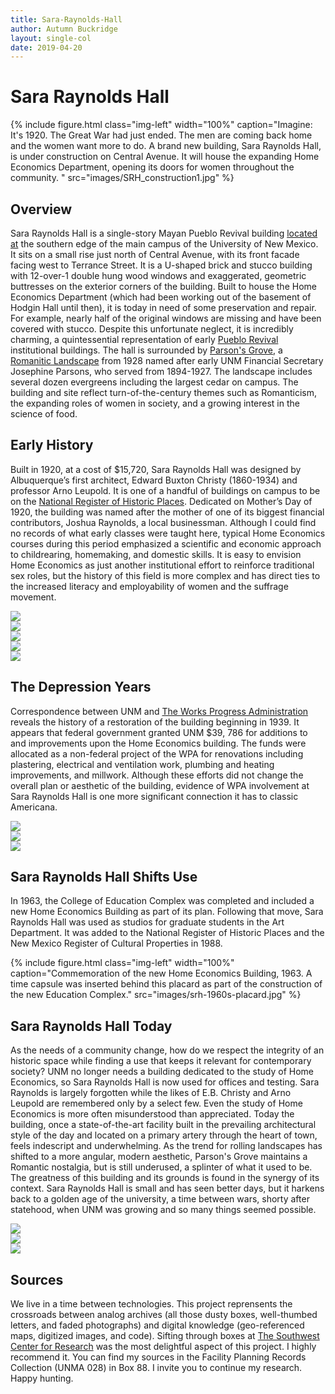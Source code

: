 ```yaml
---
title: Sara-Raynolds-Hall
author: Autumn Buckridge
layout: single-col
date: 2019-04-20
---
```



# Sara Raynolds Hall

{% include figure.html class="img-left" width="100%" caption="Imagine: It's 1920. The Great War had just ended. The men are coming back home and the women want more to do. A brand new building, Sara Raynolds Hall, is under construction on Central Avenue. It will house the expanding Home Economics Department, opening its doors for women throughout the community. " src="images/SRH_construction1.jpg" %}

## Overview 

Sara Raynolds Hall is a single-story Mayan Pueblo Revival building [located at](https://www.google.com/maps/place/Sara+Raynolds+Hall+(Classroom+Building),+2000+Redondo+S+Dr,+Albuquerque,+NM+87106/@35.081471,-106.6261518,17z/data=!3m1!4b1!4m5!3m4!1s0x87220b60b7f0a033:0xc77f4694198c1582!8m2!3d35.0814666!4d-106.6239631) the southern edge of the main campus of the University of New Mexico. It sits on a small rise just north of Central Avenue, with its front facade facing west to Terrance Street. It is a U-shaped brick and stucco building with 12-over-1 double hung wood windows and exaggerated, geometric buttresses on the exterior corners of the building. Built to house the Home Economics Department (which had been working out of the basement of Hodgin Hall until then), it is today in need of some preservation and repair. For example, nearly half of the original windows are missing and have been covered with stucco. Despite this unfortunate neglect, it is incredibly charming, a quintessential representation of early [Pueblo Revival](https://en.wikipedia.org/wiki/Pueblo_Revival_architecture) institutional buildings. The hall is surrounded by [Parson's Grove](http://pdc.unm.edu/strategic-leadership/university-landscape-architect/HeritageZone-Parson.pdf), a [Romanitic Landscape](https://www.themorgan.org/exhibitions/romantic-gardens) from 1928 named after early UNM Financial Secretary Josephine Parsons, who served from 1894-1927. The landscape includes several dozen evergreens including the largest cedar on campus. The building and site reflect turn-of-the-century themes such as Romanticism, the expanding roles of women in society, and a growing interest in the science of food. 

## Early History


Built in 1920, at a cost of $15,720, Sara Raynolds Hall was designed by Albuquerque’s first architect, Edward Buxton Christy (1860-1934) and professor Arno Leupold. It is one of a handful of buildings on campus to be on the [National Register of Historic Places](https://npgallery.nps.gov/AssetDetail/NRIS/88001544). Dedicated on Mother’s Day of 1920, the building was named after the mother of one of its biggest financial contributors, Joshua Raynolds, a local businessman. Although I could find no records of what early classes were taught here, typical Home Economics courses during this period emphasized a scientific and economic approach to childrearing, homemaking, and domestic skills. It is easy to envision Home Economics as just another institutional effort to reinforce traditional sex roles, but the history of this field is more complex and has direct ties to the increased literacy and employability of women and the suffrage movement.  

<div class="carousel">
  <div><img src="{{ site.baseurl }}/essays/images/SRH_postcard.jpg"/></div>
  <div><img src="{{ site.baseurl }}/essays/images/srh-ej_merchant_letter.jpg"/></div>
  <div><img src="{{ site.baseurl }}/essays/images/srh-floor_plan.jpg"/></div>
  <div><img src="{{ site.baseurl }}/essays/images/srh-contract_bond_front_side.jpg"/></div>
  <div><img src="{{ site.baseurl }}/essays/images/srh-contract_bond_back_side.jpg"/></div>
</div>


## The Depression Years

Correspondence between UNM and [The Works Progress Administration](https://www.pbs.org/wgbh/americanexperience/features/surviving-the-dust-bowl-works-progress-administration-wpa/) reveals the history of a restoration of the building beginning in 1939. It appears that federal government granted UNM $39, 786 for additions to and improvements upon the Home Economics building. The funds were allocated as a non-federal project of the WPA for renovations including plastering, electrical and ventilation work, plumbing and heating improvements, and millwork. Although these efforts did not change the overall plan or aesthetic of the building, evidence of WPA involvement at Sara Raynolds Hall is one more significant connection it has to classic Americana. 

<div class="carousel">
  <div><img src="{{ site.baseurl }}/essays/images/srh-wpa_letter.jpg"/></div>
  <div><img src="{{ site.baseurl }}/essays/images/srh-wpa_approval.jpg"/></div>
  <div><img src="{{ site.baseurl }}/essays/images/srh-western-union-receipt.jpg"/></div>
</div>

## Sara Raynolds Hall Shifts Use

In 1963, the College of Education Complex was completed and included a new Home Economics Building as part of its plan. Following that move, Sara Raynolds Hall was used as studios for graduate students in the Art Department. It was added to the National Register of Historic Places and the New Mexico Register of Cultural Properties in 1988. 

{% include figure.html class="img-left" width="100%" caption="Commemoration of the new Home Economics Building, 1963. A time capsule was inserted behind this placard as part of the construction of the new Education Complex." src="images/srh-1960s-placard.jpg" %}

## Sara Raynolds Hall Today 
As the needs of a community change, how do we respect the integrity of an historic space while finding a use that keeps it relevant for contemporary society? UNM no longer needs a building dedicated to the study of Home Economics, so Sara Raynolds Hall is now used for offices and testing. Sara Raynolds is largely forgotten while the likes of E.B. Christy and Arno Leupold are remembered only by a select few. Even the study of Home Economics is more often misunderstood than appreciated. Today the building, once a state-of-the-art facility built in the prevailing architectural style of the day and located on a primary artery through the heart of town, feels indescript and underwhelming. As the trend for rolling landscapes has shifted to a more angular, modern aesthetic, Parson's Grove maintains a Romantic nostalgia, but is still underused, a splinter of what it used to be. The greatness of this building and its grounds is found in the synergy of its context. Sara Raynolds Hall is small and has seen better days, but it harkens back to a golden age of the university, a time between wars, shorty after statehood, when UNM was growing and so many things seemed possible.     

<div class="carousel">
  <div><img src="{{ site.baseurl }}/essays/images/srh-front-facade.JPG"/></div>
  <div><img src="{{ site.baseurl }}/essays/images/srh-south-facade.JPG"/></div>
  <div><img src="{{ site.baseurl }}/essays/images/srh-NE-facade.JPG"/></div>
</div>

## Sources
We live in a time between technologies. This project reprensents the crossroads between analog archives (all those dusty boxes, well-thumbed letters, and faded photographs) and digital knowledge (geo-referenced maps, digitized images, and code). Sifting through boxes at [The Southwest Center for Research](https://elibrary.unm.edu/cswr/) was the most delightful aspect of this project. I highly recommend it. You can find my sources in the Facility Planning Records Collection (UNMA 028) in Box 88. I invite you to continue my research. Happy hunting. 
